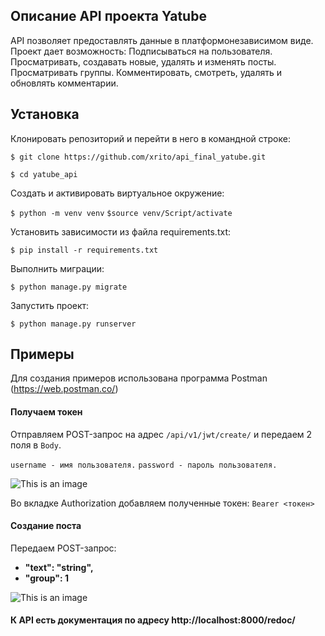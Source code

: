 ## Описание API проекта Yatube

API позволяет предоставлять данные в платформонезависимом виде.
Проект дает возможность:
Подписываться на пользователя.
Просматривать, создавать новые, удалять и изменять посты.
Просматривать группы.
Комментировать, смотреть, удалять и обновлять комментарии.

## Установка 
Клонировать репозиторий и перейти в него в командной строке:

```$ git clone https://github.com/xrito/api_final_yatube.git```

```$ cd yatube_api```

 Cоздать и активировать виртуальное окружение:
 
 ```$ python -m venv venv```
  ```$source venv/Script/activate```
  
 Установить зависимости из файла requirements.txt:

```$ pip install -r requirements.txt```

Выполнить миграции:

```$ python manage.py migrate```

Запустить проект:

```$ python manage.py runserver```

## Примеры
Для создания примеров использована программа Postman (https://web.postman.co/)
#### Получаем токен

Отправляем POST-запрос на адрес ```/api/v1/jwt/create/``` и передаем 2 поля в `Body`. 

`username - имя пользователя.`
`password - пароль пользователя.`

![This is an image](https://i.ibb.co/JQS4pSJ/2021-11-25-14-21-23.png)

Во вкладке Authorization добавляем полученные токен: `Bearer <токен>`

#### Создание поста

Передаем POST-запрос:

* __"text": "string",__
* __"group": 1__

![This is an image](https://i.ibb.co/dM3YX3M/2021-11-25-14-34-52.png)

#### К API есть документация по адресу http://localhost:8000/redoc/
